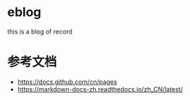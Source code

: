 # eblog
this is a blog of record

# 参考文档
- https://docs.github.com/cn/pages
- https://markdown-docs-zh.readthedocs.io/zh_CN/latest/
